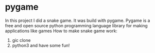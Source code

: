 # pygame
In this project I did a snake game. It was build with pygame.
Pygame is a free and open source python programming language library for making applications like games
How to make snake game work:
1) gic clone 
2) python3 
and have some fun!
